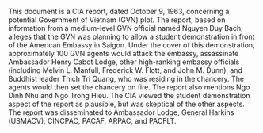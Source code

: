 This document is a CIA report, dated October 9, 1963, concerning a potential Government of Vietnam (GVN) plot. The report, based on information from a medium-level GVN official named Nguyen Duy Bach, alleges that the GVN was planning to allow a student demonstration in front of the American Embassy in Saigon. Under the cover of this demonstration, approximately 100 GVN agents would attack the embassy, assassinate Ambassador Henry Cabot Lodge, other high-ranking embassy officials (including Melvin L. Manfull, Frederick W. Flott, and John M. Dunn), and Buddhist leader Thich Tri Quang, who was residing in the chancery. The agents would then set the chancery on fire. The report also mentions Ngo Dinh Nhu and Ngo Trong Hieu. The CIA viewed the student demonstration aspect of the report as plausible, but was skeptical of the other aspects. The report was disseminated to Ambassador Lodge, General Harkins (USMACV), CINCPAC, PACAF, ARPAC, and PACFLT.
